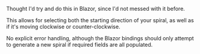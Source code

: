 Thought I'd try and do this in Blazor, since I'd not messed with it before.

This allows for selecting both the starting direction of your spiral, as well as if it's moving clockwise or counter-clockwise.

No explicit error handling, although the Blazor bindings should only attempt to generate a new spiral if required fields are all populated.
